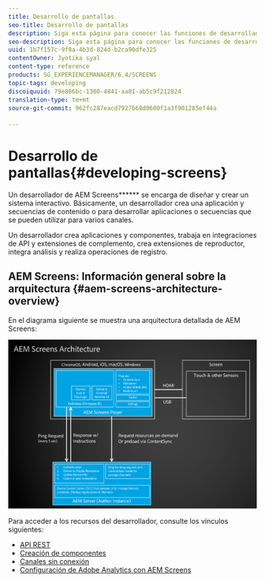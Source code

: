 ```yaml
---
title: Desarrollo de pantallas
seo-title: Desarrollo de pantallas
description: Siga esta página para conocer las funciones de desarrollador para AEM Screens. Un desarrollador de AEM Screens crea una aplicación y secuencias de contenido y desarrolla aplicaciones o secuencias que pueden utilizarse para varios canales.
seo-description: Siga esta página para conocer las funciones de desarrollador para AEM Screens. Un desarrollador de AEM Screens crea una aplicación y secuencias de contenido y desarrolla aplicaciones o secuencias que pueden utilizarse para varios canales.
uuid: 1b7f157c-9f8a-4b3d-824d-b2ca90dfe325
contentOwner: Jyotika syal
content-type: reference
products: SG_EXPERIENCEMANAGER/6.4/SCREENS
topic-tags: developing
discoiquuid: 79e866bc-1300-4841-aa81-ab5c9f212824
translation-type: tm+mt
source-git-commit: 962fc287eacd7927b68d0600f1a3f901285ef44a

---
```



# Desarrollo de pantallas{#developing-screens}

Un desarrollador de AEM Screens****** se encarga de diseñar y crear un sistema interactivo. Básicamente, un desarrollador crea una aplicación y secuencias de contenido o para desarrollar aplicaciones o secuencias que se pueden utilizar para varios canales.

Un desarrollador crea aplicaciones y componentes, trabaja en integraciones de API y extensiones de complemento, crea extensiones de reproductor, integra análisis y realiza operaciones de registro.

## AEM Screens: Información general sobre la arquitectura {#aem-screens-architecture-overview}

En el diagrama siguiente se muestra una arquitectura detallada de AEM Screens:

![chlimage_1-42](assets/chlimage_1-42.png)

Para acceder a los recursos del desarrollador, consulte los vínculos siguientes:

* [API REST](/help/screens/rest-api.md)
* [Creación de componentes](/help/screens/creating-components.md)
* [Canales sin conexión](/help/screens/offline-channels.md)
* [Configuración de Adobe Analytics con AEM Screens](/help/screens/configuring-adobe-analytics-aem-screens.md)

